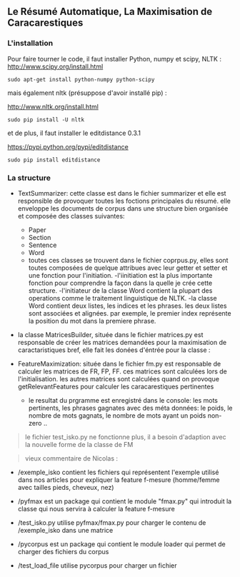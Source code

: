## Le Résumé Automatique, La Maximisation de Caracarestiques

### L'installation



Pour faire tourner le code, il faut installer Python, numpy et scipy, NLTK :
http://www.scipy.org/install.html


    sudo apt-get install python-numpy python-scipy
    
mais également nltk (présuppose d'avoir installé pip) :

http://www.nltk.org/install.html

    sudo pip install -U nltk


et de plus, il faut installer le editdistance 0.3.1

https://pypi.python.org/pypi/editdistance

    sudo pip install editdistance

### La structure

*   TextSummarizer: cette classe est dans le fichier summarizer et elle est responsible de provoquer toutes les foctions principales du résumé.
    elle enveloppe les documents de corpus dans une structure bien organisée et composée des classes suivantes:

    *   Paper
    *   Section
    *   Sentence
    *   Word

    - toutes ces classes se trouvent dans le fichier coprpus.py, elles sont toutes composées de quelque attribues avec leur getter et setter et une fonction pour l'initiation.
    -l'iinitiation est la plus importante fonction pour comprendre la façon dans la quelle je crée cette structure.
    -l'initiateur de la classe Word contient la plupart des operations comme le traitement linguistique de NLTK.
    -la classe Word contient deux listes, les indices et les phrases. les deux listes sont associées et alignées. par exemple, le premier index représente la position du mot dans la premiere phrase.

*   la classe MatricesBuilder, située dans le fichier matrices.py est responsable de créer les matrices demandées pour la maximisation de caractaristiques
    bref, elle fait les donées d'éntrée pour la classe :

*   FeatureMaximization: située dans le fichier fm.py est responsable de calculer les matrices de FR, FP, FF. ces matrices sont calculées lors de l'initialisation. les autres matrices sont calculées quand on provoque getRelevantFeatures pour calculer les caracarestiques pertinentes

    - le resultat du prgramme est enregistré dans le console: les mots pertinents, les phrases gagnates avec des méta données: le poids, le nombre de mots gagnats, le nombre de mots ayant un poids non-zero ..

> le fichier test_isko.py ne fonctionne plus, il a besoin d'adaption avec la nouvelle forme de la classe de FM

> vieux commentaire de Nicolas :

*   /exemple_isko contient les fichiers qui représentent l'exemple utilisé dans nos articles pour expliquer la feature f-mesure (homme/femme avec tailles pieds, cheveux, nez)

*   /pyfmax est un package qui contient le module "fmax.py" qui introduit la classe qui nous servira à calculer la feature f-mesure

*   /test_isko.py utilise pyfmax/fmax.py pour charger le contenu de /exemple_isko dans une matrice

*   /pycorpus est un package qui contient le module loader qui permet de charger des fichiers du corpus

*   /test_load_file utilise pycorpus pour charger un fichier





